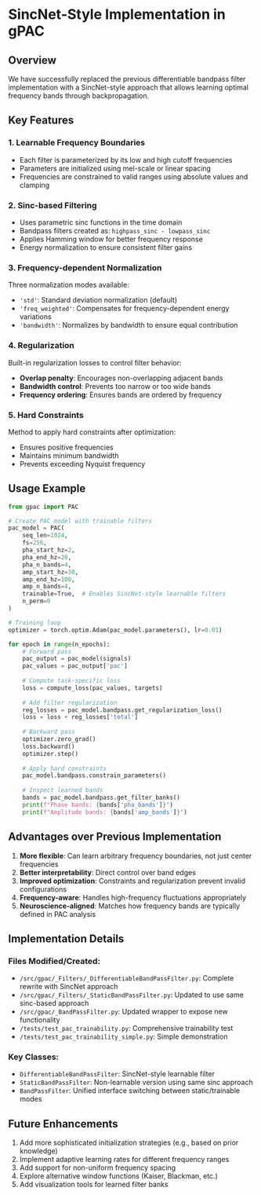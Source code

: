 # SincNet-Style Implementation in gPAC

## Overview

We have successfully replaced the previous differentiable bandpass filter implementation with a SincNet-style approach that allows learning optimal frequency bands through backpropagation.

## Key Features

### 1. **Learnable Frequency Boundaries**
- Each filter is parameterized by its low and high cutoff frequencies
- Parameters are initialized using mel-scale or linear spacing
- Frequencies are constrained to valid ranges using absolute values and clamping

### 2. **Sinc-based Filtering**
- Uses parametric sinc functions in the time domain
- Bandpass filters created as: `highpass_sinc - lowpass_sinc`
- Applies Hamming window for better frequency response
- Energy normalization to ensure consistent filter gains

### 3. **Frequency-dependent Normalization**
Three normalization modes available:
- `'std'`: Standard deviation normalization (default)
- `'freq_weighted'`: Compensates for frequency-dependent energy variations
- `'bandwidth'`: Normalizes by bandwidth to ensure equal contribution

### 4. **Regularization**
Built-in regularization losses to control filter behavior:
- **Overlap penalty**: Encourages non-overlapping adjacent bands
- **Bandwidth control**: Prevents too narrow or too wide bands
- **Frequency ordering**: Ensures bands are ordered by frequency

### 5. **Hard Constraints**
Method to apply hard constraints after optimization:
- Ensures positive frequencies
- Maintains minimum bandwidth
- Prevents exceeding Nyquist frequency

## Usage Example

```python
from gpac import PAC

# Create PAC model with trainable filters
pac_model = PAC(
    seq_len=1024,
    fs=256,
    pha_start_hz=2,
    pha_end_hz=20,
    pha_n_bands=4,
    amp_start_hz=30,
    amp_end_hz=100,
    amp_n_bands=4,
    trainable=True,  # Enables SincNet-style learnable filters
    n_perm=0
)

# Training loop
optimizer = torch.optim.Adam(pac_model.parameters(), lr=0.01)

for epoch in range(n_epochs):
    # Forward pass
    pac_output = pac_model(signals)
    pac_values = pac_output['pac']
    
    # Compute task-specific loss
    loss = compute_loss(pac_values, targets)
    
    # Add filter regularization
    reg_losses = pac_model.bandpass.get_regularization_loss()
    loss = loss + reg_losses['total']
    
    # Backward pass
    optimizer.zero_grad()
    loss.backward()
    optimizer.step()
    
    # Apply hard constraints
    pac_model.bandpass.constrain_parameters()
    
    # Inspect learned bands
    bands = pac_model.bandpass.get_filter_banks()
    print(f"Phase bands: {bands['pha_bands']}")
    print(f"Amplitude bands: {bands['amp_bands']}")
```

## Advantages over Previous Implementation

1. **More flexible**: Can learn arbitrary frequency boundaries, not just center frequencies
2. **Better interpretability**: Direct control over band edges
3. **Improved optimization**: Constraints and regularization prevent invalid configurations
4. **Frequency-aware**: Handles high-frequency fluctuations appropriately
5. **Neuroscience-aligned**: Matches how frequency bands are typically defined in PAC analysis

## Implementation Details

### Files Modified/Created:
- `/src/gpac/_Filters/_DifferentiableBandPassFilter.py`: Complete rewrite with SincNet approach
- `/src/gpac/_Filters/_StaticBandPassFilter.py`: Updated to use same sinc-based approach
- `/src/gpac/_BandPassFilter.py`: Updated wrapper to expose new functionality
- `/tests/test_pac_trainability.py`: Comprehensive trainability test
- `/tests/test_pac_trainability_simple.py`: Simple demonstration

### Key Classes:
- `DifferentiableBandPassFilter`: SincNet-style learnable filter
- `StaticBandPassFilter`: Non-learnable version using same sinc approach
- `BandPassFilter`: Unified interface switching between static/trainable modes

## Future Enhancements

1. Add more sophisticated initialization strategies (e.g., based on prior knowledge)
2. Implement adaptive learning rates for different frequency ranges
3. Add support for non-uniform frequency spacing
4. Explore alternative window functions (Kaiser, Blackman, etc.)
5. Add visualization tools for learned filter banks